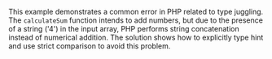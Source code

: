 This example demonstrates a common error in PHP related to type juggling.  The `calculateSum` function intends to add numbers, but due to the presence of a string ('4') in the input array, PHP performs string concatenation instead of numerical addition.  The solution shows how to explicitly type hint and use strict comparison to avoid this problem.